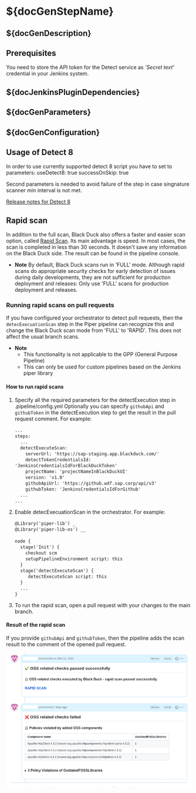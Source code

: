 # ${docGenStepName}

## ${docGenDescription}

## Prerequisites

You need to store the API token for the Detect service as _'Secret text'_ credential in your Jenkins system.

## ${docJenkinsPluginDependencies}

## ${docGenParameters}

## ${docGenConfiguration}

## Usage of Detect 8

In order to use currently supported detect 8 script you have to set to parameters:
useDetect8: true
successOnSkip: true

Second parameters is needed to avoid failure of the step in case singnature scanner min interval is not met. 

 <a href="https://sig-product-docs.synopsys.com/bundle/integrations-detect/page/currentreleasenotes.html" target="_blank">Release notes for Detect 8</a>

## Rapid scan

In addition to the full scan, Black Duck also offers a faster and easier scan option, called <a href="https://community.synopsys.com/s/document-item?bundleId=integrations-detect&topicId=downloadingandrunning%2Frapidscan.html&_LANG=enus" target="_blank">Rapid Scan</a>.
Its main advantage is speed. In most cases, the scan is completed in less than 30 seconds. It doesn't save any information on the Black Duck side.
The result can be found in the pipeline console.

- **Note**
  By default, Black Duck scans run in 'FULL' mode. Although rapid scans do appropriate security checks for early detection of issues during daily developments, they are not sufficient for production deployment and releases: Only use 'FULL' scans for production deployment and releases.

### Running rapid scans on pull requests

If you have configured your orchestrator to detect pull requests, then the `detecExecuationScan` step in the Piper pipeline can recognize this and change the Black Duck scan mode from 'FULL' to 'RAPID'. This does not affect the usual branch scans.

- **Note**
  * This functionality is not applicable to the GPP (General Purpose Pipeline)
  * This can only be used for custom pipelines based on the Jenkins piper library

#### How to run rapid scans

1. Specify all the required parameters for the detectExecution step in .pipeline/config.yml
   Optionally you can specify `githubApi` and `githubToken` in the detectExecution step to get the result in the pull request comment.
   For example:

    ```
    ...
    steps:
      ...
      detectExecuteScan:
        serverUrl: 'https://sap-staging.app.blackduck.com/'
        detectTokenCredentialsId: 'JenkinsCredentialsIdForBlackDuckToken'
        projectName: 'projectNameInBlackDuckUI'
        version: 'v1.0'
        githubApiUrl: 'https://github.wdf.sap.corp/api/v3'
        githubToken: 'JenkinsCredentialsIdForGithub'
      ...
    ...
    ```

2. Enable detecExecuationScan in the orchestrator.
  For example:

    ```
    @Library('piper-lib') _
    @Library('piper-lib-os') __

    node {
      stage('Init') {
        checkout scm
        setupPipelineEnvironment script: this
      }
      stage('detectExecuteScan') {
         detectExecuteScan script: this
      }
      ...
    }
    ```

3. To run the rapid scan, open a pull request with your changes to the main branch.

#### Result of the rapid scan

If you provide `githubApi` and `githubToken`, then the pipeline adds the scan result to the comment of the opened pull request.

![blackDuckPullRequestComment](../images/BDRapidScanPrs.png)
